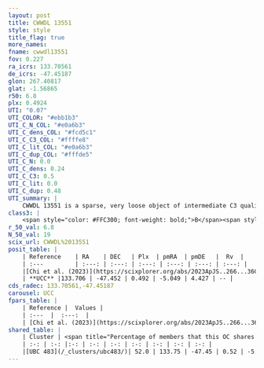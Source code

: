 ```yaml
---
layout: post
title: CWWDL 13551
style: style
title_flag: true
more_names: 
fname: cwwdl13551
fov: 0.227
ra_icrs: 133.70561
de_icrs: -47.45187
glon: 267.40817
glat: -1.56865
r50: 6.8
plx: 0.4924
UTI: "0.07"
UTI_COLOR: "#ebb1b3"
UTI_C_N_COL: "#e0a6b3"
UTI_C_dens_COL: "#fcd5c1"
UTI_C_C3_COL: "#ffffe8"
UTI_C_lit_COL: "#e0a6b3"
UTI_C_dup_COL: "#fffde5"
UTI_C_N: 0.0
UTI_C_dens: 0.24
UTI_C_C3: 0.5
UTI_C_lit: 0.0
UTI_C_dup: 0.48
UTI_summary: |
    CWWDL 13551 is a sparse, very loose object of intermediate C3 quality. It was recently reported in the literature.<br><br><span style="color: #99180f; font-weight: bold;">Warning: </span>This is possibly a duplicated object, which shares a significant percentage of members with at least one previously reported entry.<br><br><span style="color: #99180f; font-weight: bold;">Warning: </span>contains less than 25 stars with <i>P>0.5</i> estimated.
class3: |
    <span style="color: #FFC300; font-weight: bold;">B</span><span style="color: #FFC300; font-weight: bold;">B</span>
r_50_val: 6.8
N_50_val: 19
scix_url: CWWDL%2013551
posit_table: |
    | Reference    | RA    | DEC   | Plx  | pmRA  | pmDE   |  Rv  |
    | :---         | :---: | :---: | :---: | :---: | :---: | :---: |
    |[Chi et al. (2023)](https://scixplorer.org/abs/2023ApJS..266...36C) | 133.542 | -47.467 | 0.446 | -5.066 | 4.408 | -- |
    | **UCC** |133.706 | -47.452 | 0.492 | -5.049 | 4.427 | -- | 
cds_radec: 133.70561,-47.45187
carousel: UCC
fpars_table: |
    | Reference |  Values |
    | :---  |  :---:  |
    | [Chi et al. (2023)](https://scixplorer.org/abs/2023ApJS..266...36C) | `logAge=7.67, Z=0.4` |
shared_table: |
    | Cluster | <span title="Percentage of members that this OC shares with the ones listed">%</span>   | RA   | DEC   | Plx   | pmRA  | pmDE  | Rv | UTI |
    | :-: | :-: |:-: | :-: | :-: | :-: | :-: | :-: | :-: |
    |[UBC 483](/_clusters/ubc483/)| 52.0 | 133.75 | -47.45 | 0.52 | -5.07 | 4.43 | -- |0.42 |
---
```

